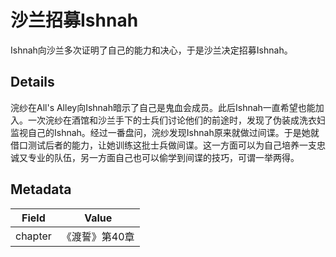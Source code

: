 # 沙兰招募Ishnah
Ishnah向沙兰多次证明了自己的能力和决心，于是沙兰决定招募Ishnah。

## Details
浣纱在All's Alley向Ishnah暗示了自己是鬼血会成员。此后Ishnah一直希望也能加入。一次浣纱在酒馆和沙兰手下的士兵们讨论他们的前途时，发现了伪装成洗衣妇监视自己的Ishnah。经过一番盘问，浣纱发现Ishnah原来就做过间谍。于是她就借口测试后者的能力，让她训练这批士兵做间谍。这一方面可以为自己培养一支忠诚又专业的队伍，另一方面自己也可以偷学到间谍的技巧，可谓一举两得。

## Metadata
| Field | Value |
| ----- | ----- |
| chapter | 《渡誓》第40章 |
